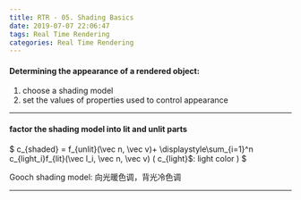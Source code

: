 ```yaml
---
title: RTR - 05. Shading Basics
date: 2019-07-07 22:06:47
tags: Real Time Rendering
categories: Real Time Rendering
---
```

#### Determining the appearance of a rendered object:
1. choose a shading model
2. set the values of properties used to control appearance

---

#### factor the shading model into lit and unlit parts
$ c_{shaded} = f_{unlit}(\vec n, \vec v)+ \displaystyle\sum_{i=1}^n c_{light_i}f_{lit}(\vec l_i, \vec n, \vec v)  ( c_{light}$: light color )  $
 




Gooch shading model: 向光暖色调，背光冷色调

---


